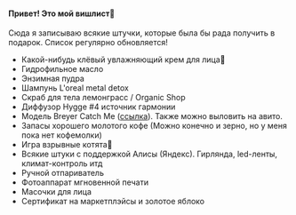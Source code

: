 <h4>Привет! Это мой вишлист🎁</h4>
<p>Сюда я записываю всякие штучки, которые была бы рада получить в подарок. Список регулярно обновляется!</p>
<ul>
<li>Какой-нибудь клёвый увлажняющий крем для лица💅</li>

<li>Гидрофильное масло</li>

<li>Энзимная пудра</li>

<li>Шампунь L'oreal metal detox</li>

<li>Скраб для тела лемонграсс / Organic Shop</li>

<li>Диффузор Hygge #4 источник гармонии</li>

<li>Модель Breyer Catch Me (<a href="https://www.breyerhorses.com/products/catch-me">ссылка</a>). Также можно выловить на авито.</li>

<li>Запасы хорошего молотого кофе (Можно конечно и зерно, но у меня пока нет кофемолки)</li>

<li>Игра взрывные котята🎲</li>

<li>Всякие штуки с поддержкой Алисы (Яндекс). Гирлянда, led-ленты, климат-контроль итд</li>

<li>Ручной отпариватель</li>

<li>Фотоаппарат мгновенной печати</li>

<li>Масочки для лица</li>

<li>Сертификат на маркетплэйсы и золотое яблоко</li>
</ul>
